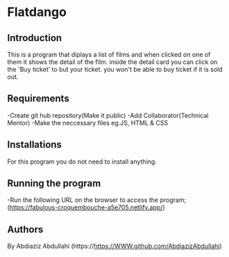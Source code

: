 # Flatdango

## Introduction 
This is a program that diplays a list of films and when clicked on one of them it shows the detail of the film.
inside the detail card you can click on the 'Buy ticket' to but your ticket.
you won't be able to buy ticket if it is sold out.

## Requirements
-Create git hub repository(Make it public)
-Add Collaborator(Technical Mentor)
-Make the neccessary files eg.JS, HTML & CSS


## Installations
For this program you do not need to install anything.

## Running the program
-Run the following URL on the browser to access the program;
(https://fabulous-croquembouche-a5e705.netlify.app/)


## Authors

By Abdiaziz Abdullahi
(https://https://WWW.github.com/AbdiazizAbdullahi)
